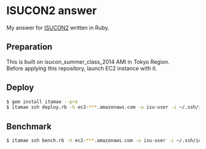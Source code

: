 # ISUCON2 answer

My answer for [ISUCON2](https://github.com/tagomoris/isucon2) written in Ruby.

## Preparation

This is built on isucon\_summer\_class\_2014 AMI in Tokyo Region.  
Before applying this repository, launch EC2 instance with it.

## Deploy

```bash
$ gem install itamae --pre
$ itamae ssh deploy.rb -h ec2-***.amazonaws.com -u isu-user -i ~/.ssh/id_rsa.isucon
```

## Benchmark

```bash
$ itamae ssh bench.rb -h ec2-***.amazonaws.com -u isu-user -i ~/.ssh/id_rsa.isucon
```
